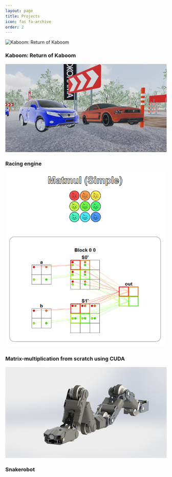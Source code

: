 ```yaml
---
layout: page
title: Projects
icon: fas fa-archive
order: 2
---
```


<link rel="stylesheet" href="/assets/css/cards.css">
<link rel="stylesheet" href="/assets/css/cards_colors_about.css">

<div class="projects-container">
  <div class="card-wrapper">
    <div class="project-card">
      <img src="assets/images/Kaboom_showcase.png" alt="Kaboom: Return of Kaboom">
      <h3>Kaboom: Return of Kaboom</h3>
      <a href="/projects/kaboom-return-of-kaboom" class="card-link"></a>
    </div>
  </div>

  <div class="card-wrapper">
    <div class="project-card">
      <img src="assets/images/car_engine.png" alt="Racing engine">
      <h3>Racing engine</h3>
      <a href="/projects/racing-engine" class="card-link"></a>
    </div>
  </div>

  <div class="card-wrapper">
    <div class="project-card">
      <img src="assets/images/GPU_puzzles_puzzle14a.png" alt="GEMM">
      <h3>Matrix-multiplication from scratch using CUDA</h3>
      <a href="/projects/matrix-multiplication-CUDA" class="card-link"></a>
    </div>
  </div>

  <div class="card-wrapper">
    <div class="project-card">
      <img src="assets/images/Snakerobot.png" alt="Snakerobot">
      <h3>Snakerobot</h3>
      <!--<a href="/projects/snakerobot" class="card-link"></a>-->
      <a href="https://www.youtube.com/embed/USD3G57oHW8" target="_blank" rel="noopener noreferrer" class="card-link"></a>
    </div>
  </div>
</div>

